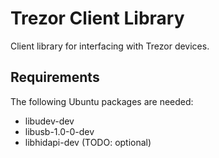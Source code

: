 # Trezor Client Library

Client library for interfacing with Trezor devices.

## Requirements

The following Ubuntu packages are needed:
* libudev-dev
* libusb-1.0-0-dev
* libhidapi-dev (TODO: optional)
